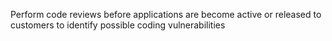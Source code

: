 Perform code reviews before applications are become active or released to customers to identify possible coding vulnerabilities